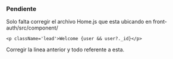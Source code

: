 ### Pendiente
Solo falta corregir el archivo Home.js que esta ubicando en front-auth/src/component/

 ```
 <p className='lead'>Welcome {user && user?._id}</p>
 ```

 Corregir la linea anterior y todo referente a esta.